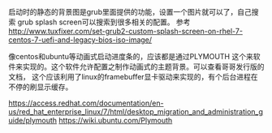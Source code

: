 启动时的静态的背景图是grub里面提供的功能，设置一个图片就可以了，自己搜索 grub splash screen可以搜索到很多相关的配置。
参考 http://www.tuxfixer.com/set-grub2-custom-splash-screen-on-rhel-7-centos-7-uefi-and-legacy-bios-iso-image/




像centos和ubuntu等动画式启动进度条的，应该都是通过PLYMOUTH 这个来软件来实现的。这个软件允许配置之制作动画式的主题背景。可以查看哥哥发行版的文档，
这个应该利用了linux的framebuffer显卡驱动来实现的，有个后台进程在不停的刷显示缓存。



https://access.redhat.com/documentation/en-us/red_hat_enterprise_linux/7/html/desktop_migration_and_administration_guide/plymouth
https://wiki.ubuntu.com/Plymouth
